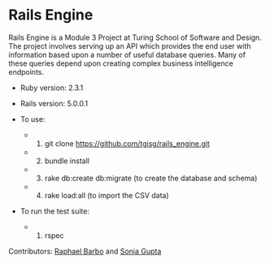 # Rails Engine

Rails Engine is a Module 3 Project at Turing School of Software and Design. The project involves serving up an API which provides the end user with information based upon a number of useful database queries. Many of these queries depend upon creating complex business intelligence endpoints.

* Ruby version: 2.3.1
* Rails version: 5.0.0.1
* To use:
    * 1) git clone https://github.com/tgisg/rails_engine.git
    * 2) bundle install
    * 3) rake db:create db:migrate (to create the database and schema)
    * 4) rake load:all (to import the CSV data)


* To run the test suite:
    * 1) rspec

Contributors: [Raphael Barbo](https://github.com/rsbarbo) and [Sonia Gupta](https://github.com/tgisg)
